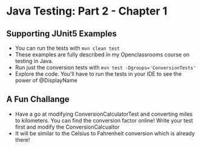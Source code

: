 # Java Testing: Part 2 - Chapter 1
## Supporting JUnit5 Examples
* You can run the tests with `mvn clean test`
* These examples are fully described in my Openclassrooms course on testing in Java.
* Run just the conversion tests with `mvn test -Dgroups='ConversionTests'`
* Explore the code. You'll have to run the tests in your IDE to see the power of @DisplayName 

## A Fun Challange
* Have a go at modifying ConversionCalculatorTest and converting miles to kilometers. You can find the conversion factor online! Write your test first and modify the ConversionCalcualtor
* It will be similar to the Celsius to Fahrenheit conversion which is already there!
